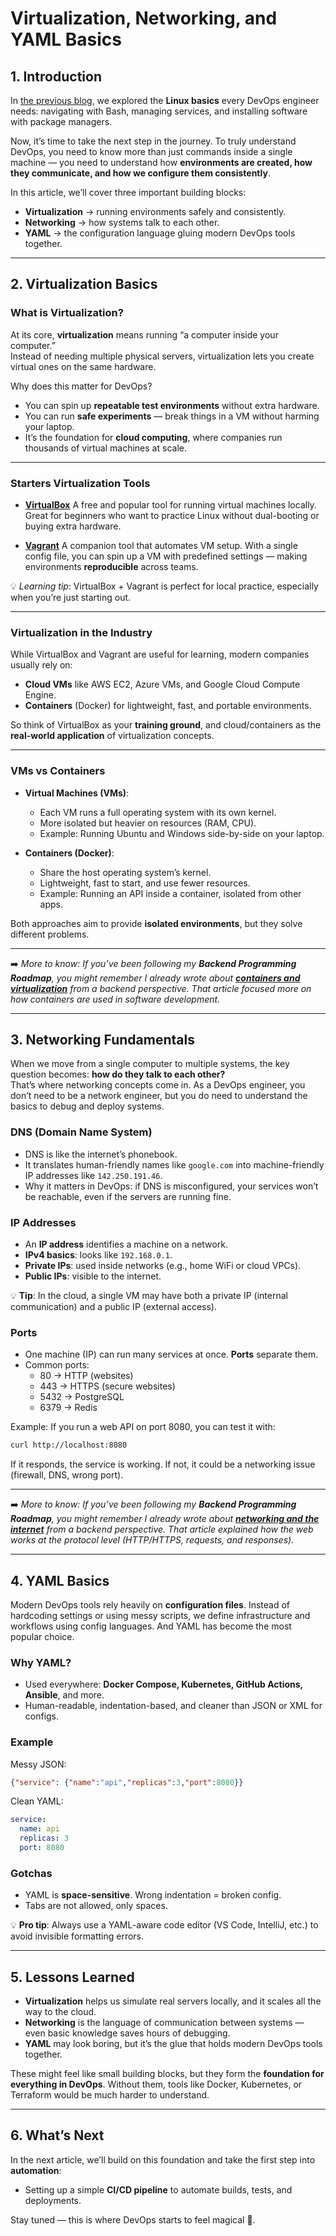 # Virtualization, Networking, and YAML Basics

## 1. Introduction

In [the previous blog](01_Linux_Foundations.md), we explored the **Linux basics** every DevOps engineer needs: navigating with Bash, managing services, and installing software with package managers.  

Now, it’s time to take the next step in the journey. To truly understand DevOps, you need to know more than just commands inside a single machine — you need to understand how **environments are created, how they communicate, and how we configure them consistently**.  

In this article, we’ll cover three important building blocks:  

- **Virtualization** → running environments safely and consistently.  
- **Networking** → how systems talk to each other.  
- **YAML** → the configuration language gluing modern DevOps tools together.  

---

## 2. Virtualization Basics

### What is Virtualization?

At its core, **virtualization** means running “a computer inside your computer.”  
Instead of needing multiple physical servers, virtualization lets you create virtual ones on the same hardware.  

Why does this matter for DevOps?  
- You can spin up **repeatable test environments** without extra hardware.  
- You can run **safe experiments** — break things in a VM without harming your laptop.  
- It’s the foundation for **cloud computing**, where companies run thousands of virtual machines at scale.  

---

### Starters Virtualization Tools

- [**VirtualBox**](https://www.virtualbox.org/)
  A free and popular tool for running virtual machines locally. Great for beginners who want to practice Linux without dual-booting or buying extra hardware.  

- [**Vagrant**](https://developer.hashicorp.com/vagrant)
  A companion tool that automates VM setup. With a single config file, you can spin up a VM with predefined settings — making environments **reproducible** across teams.  

💡 *Learning tip*: VirtualBox + Vagrant is perfect for local practice, especially when you’re just starting out.  

---

### Virtualization in the Industry

While VirtualBox and Vagrant are useful for learning, modern companies usually rely on:  
- **Cloud VMs** like AWS EC2, Azure VMs, and Google Cloud Compute Engine.  
- **Containers** (Docker) for lightweight, fast, and portable environments.  

So think of VirtualBox as your **training ground**, and cloud/containers as the **real-world application** of virtualization concepts.  

---

### VMs vs Containers

- **Virtual Machines (VMs)**:  
  - Each VM runs a full operating system with its own kernel.  
  - More isolated but heavier on resources (RAM, CPU).  
  - Example: Running Ubuntu and Windows side-by-side on your laptop.  

- **Containers (Docker)**:  
  - Share the host operating system’s kernel.  
  - Lightweight, fast to start, and use fewer resources.  
  - Example: Running an API inside a container, isolated from other apps.  

Both approaches aim to provide **isolated environments**, but they solve different problems.  

---

➡️ *More to know: If you’ve been following my **Backend Programming Roadmap**, you might remember I already wrote about [**containers and virtualization**](../Roadmap_Backend/14_Container.md) from a backend perspective. That article focused more on how containers are used in software development.*

---

## 3. Networking Fundamentals

When we move from a single computer to multiple systems, the key question becomes: **how do they talk to each other?**  
That’s where networking concepts come in. As a DevOps engineer, you don’t need to be a network engineer, but you do need to understand the basics to debug and deploy systems.

### DNS (Domain Name System)
- DNS is like the internet’s phonebook.  
- It translates human-friendly names like `google.com` into machine-friendly IP addresses like `142.250.191.46`.  
- Why it matters in DevOps: if DNS is misconfigured, your services won’t be reachable, even if the servers are running fine.

### IP Addresses
- An **IP address** identifies a machine on a network.  
- **IPv4 basics**: looks like `192.168.0.1`.  
- **Private IPs**: used inside networks (e.g., home WiFi or cloud VPCs).  
- **Public IPs**: visible to the internet.  

💡 **Tip**: In the cloud, a single VM may have both a private IP (internal communication) and a public IP (external access).  

### Ports
- One machine (IP) can run many services at once. **Ports** separate them.  
- Common ports:  
  - 80 → HTTP (websites)  
  - 443 → HTTPS (secure websites)  
  - 5432 → PostgreSQL  
  - 6379 → Redis  

Example: If you run a web API on port 8080, you can test it with:  

```bash
curl http://localhost:8080
```

If it responds, the service is working. If not, it could be a networking issue (firewall, DNS, wrong port).

---

➡️ *More to know: If you’ve been following my **Backend Programming Roadmap**, you might remember I already wrote about [**networking and the internet**](../Roadmap_Backend/01_Internet.md) from a backend perspective. That article explained how the web works at the protocol level (HTTP/HTTPS, requests, and responses).*

---

## 4. YAML Basics

Modern DevOps tools rely heavily on **configuration files**. Instead of hardcoding settings or using messy scripts, we define infrastructure and workflows using config languages. And YAML has become the most popular choice.

### Why YAML?

* Used everywhere: **Docker Compose, Kubernetes, GitHub Actions, Ansible**, and more.
* Human-readable, indentation-based, and cleaner than JSON or XML for configs.

### Example

Messy JSON:

```json
{"service": {"name":"api","replicas":3,"port":8080}}
```

Clean YAML:

```yaml
service:
  name: api
  replicas: 3
  port: 8080
```

### Gotchas

* YAML is **space-sensitive**. Wrong indentation = broken config.
* Tabs are not allowed, only spaces.

💡 **Pro tip**: Always use a YAML-aware code editor (VS Code, IntelliJ, etc.) to avoid invisible formatting errors.

---

## 5. Lessons Learned

* **Virtualization** helps us simulate real servers locally, and it scales all the way to the cloud.
* **Networking** is the language of communication between systems — even basic knowledge saves hours of debugging.
* **YAML** may look boring, but it’s the glue that holds modern DevOps tools together.

These might feel like small building blocks, but they form the **foundation for everything in DevOps**. Without them, tools like Docker, Kubernetes, or Terraform would be much harder to understand.

---

## 6. What’s Next

In the next article, we’ll build on this foundation and take the first step into **automation**:

* Setting up a simple **CI/CD pipeline** to automate builds, tests, and deployments.

Stay tuned — this is where DevOps starts to feel magical 🚀.

